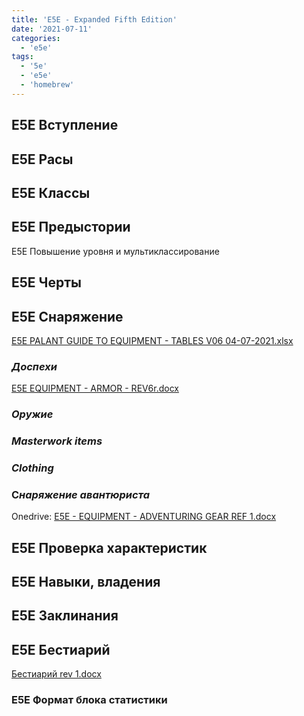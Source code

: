 ```yaml
---
title: 'E5E - Expanded Fifth Edition'
date: '2021-07-11'
categories:
  - 'e5e'
tags:
  - '5e'
  - 'e5e'
  - 'homebrew'
---
```


## E5E Вступление

## E5E Расы

## E5E Классы

## E5E Предыстории

E5E Повышение уровня и мультиклассирование

## E5E Черты

## E5E Снаряжение

[E5E PALANT GUIDE TO EQUIPMENT - TABLES V06 04-07-2021.xlsx](https://1drv.ms/x/s!Atcrhwwo1lBA1IsXqjCGpFiI97zKuA?e=0MQX6g)

### _Доспехи_

[E5E EQUIPMENT - ARMOR - REV6r.docx](https://1drv.ms/w/s!Atcrhwwo1lBA1IsTeQXpLLmveSC9JA?e=YWFRVl)

### _Оружие_

### _Masterwork items_

### _Clothing_

### С*наряжение авантюриста*

Onedrive: [E5E - EQUIPMENT - ADVENTURING GEAR REF 1.docx](https://1drv.ms/w/s!Atcrhwwo1lBA1IsRdJSeLyVOgEhQdg?e=Bdy23S)

## E5E Проверка характеристик

## E5E Навыки, владения

## E5E Заклинания

## E5E Бестиарий

[Бестиарий rev 1.docx](https://1drv.ms/w/s!Atcrhwwo1lBA1IsV0_QJEfMR1z1FqA?e=GSO29h)

### E5E Формат блока статистики
